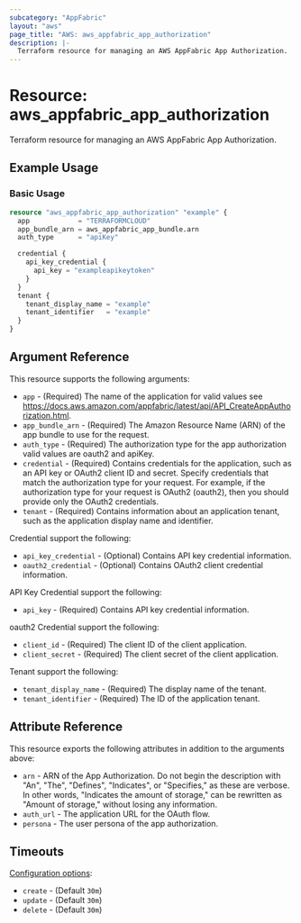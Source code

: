 ```yaml
---
subcategory: "AppFabric"
layout: "aws"
page_title: "AWS: aws_appfabric_app_authorization"
description: |-
  Terraform resource for managing an AWS AppFabric App Authorization.
---
```


# Resource: aws_appfabric_app_authorization

Terraform resource for managing an AWS AppFabric App Authorization.

## Example Usage

### Basic Usage

```terraform
resource "aws_appfabric_app_authorization" "example" {
  app            = "TERRAFORMCLOUD"
  app_bundle_arn = aws_appfabric_app_bundle.arn
  auth_type      = "apiKey"

  credential {
    api_key_credential {
      api_key = "exampleapikeytoken"
    }
  }
  tenant {
    tenant_display_name = "example"
    tenant_identifier   = "example"
  }
}
```

## Argument Reference

This resource supports the following arguments:

* `app` - (Required) The name of the application for valid values see https://docs.aws.amazon.com/appfabric/latest/api/API_CreateAppAuthorization.html.
* `app_bundle_arn` - (Required) The Amazon Resource Name (ARN) of the app bundle to use for the request.
* `auth_type` - (Required) The authorization type for the app authorization valid values are oauth2 and apiKey.
* `credential` - (Required) Contains credentials for the application, such as an API key or OAuth2 client ID and secret.
Specify credentials that match the authorization type for your request. For example, if the authorization type for your request is OAuth2 (oauth2), then you should provide only the OAuth2 credentials.
* `tenant` - (Required) Contains information about an application tenant, such as the application display name and identifier.

Credential support the following:

* `api_key_credential` - (Optional) Contains API key credential information.
* `oauth2_credential` - (Optional) Contains OAuth2 client credential information.

API Key Credential support the following:

* `api_key` - (Required) Contains API key credential information.

oauth2 Credential support the following:

* `client_id` - (Required) The client ID of the client application.
* `client_secret` - (Required) The client secret of the client application.

Tenant support the following:

* `tenant_display_name` - (Required) The display name of the tenant.
* `tenant_identifier` - (Required) The ID of the application tenant.

## Attribute Reference

This resource exports the following attributes in addition to the arguments above:

* `arn` - ARN of the App Authorization. Do not begin the description with "An", "The", "Defines", "Indicates", or "Specifies," as these are verbose. In other words, "Indicates the amount of storage," can be rewritten as "Amount of storage," without losing any information.
* `auth_url` - The application URL for the OAuth flow.
* `persona` - The user persona of the app authorization.

## Timeouts

[Configuration options](https://developer.hashicorp.com/terraform/language/resources/syntax#operation-timeouts):

* `create` - (Default `30m`)
* `update` - (Default `30m`)
* `delete` - (Default `30m`)

